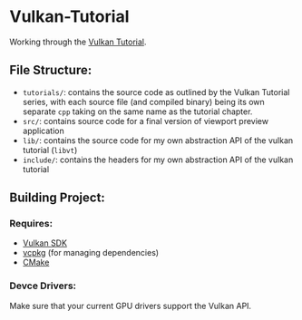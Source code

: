 # Vulkan-Tutorial
Working through the [Vulkan Tutorial](https://vulkan-tutorial.com/).

## File Structure:
- `tutorials/`: contains the source code as outlined by the Vulkan Tutorial series, with each source file (and compiled binary) being its own separate `cpp` taking on the same name as the tutorial chapter.
- `src/`: contains source code for a final version of viewport preview application
- `lib/`: contains the source code for my own abstraction API of the vulkan tutorial (`libvt`)
- `include/`: contains the headers for my own abstraction API of the vulkan tutorial

## Building Project:
### Requires:
- [Vulkan SDK](https://www.lunarg.com/vulkan-sdk/)
- [vcpkg](https://vcpkg.io/en/index.html) (for managing dependencies)
- [CMake](https://cmake.org/)

### Devce Drivers:
Make sure that your current GPU drivers support the Vulkan API.